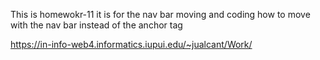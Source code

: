 This is homewokr-11 it is for the nav bar moving and coding how to move with the nav bar instead of the anchor tag

https://in-info-web4.informatics.iupui.edu/~jualcant/Work/

